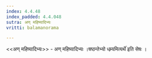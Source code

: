 ```yaml
---
index: 4.4.48
index_padded: 4.4.048
sutra: अण् महिष्यादिभ्यः
vritti: balamanorama

---
```

<<अण् महिष्यादिभ्यः>> - अण् महिष्यादिभ्यः ।षष्ठन्तेभ्यो धम्र्यमित्यर्थे॑ इति सेषः । 
